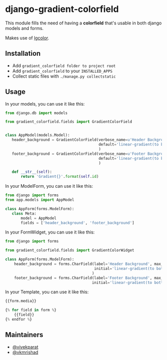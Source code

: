 # django-gradient-colorfield

This module fills the need of having a **colorfield** that's usable in both
django models and forms.

Makes use of [lgcolor](https://github.com/vkmrishad/gradient-color-picker).

## Installation
- Add ``gradient_colorfield folder to project root``
- Add ``gradient_colorfield`` to your ``INSTALLED_APPS``
- Collect static files with ``./manage.py collectstatic``

## Usage
In your models, you can use it like this:

```python
from django.db import models

from gradient_colorfield.fields import GradientColorField


class AppModel(models.Model):
   header_background = GradientColorField(verbose_name=u'Header Background',
                                          default='linear-gradient(to bottom, #00f260 0%, #0575e6 100%)'
                                          )
   footer_background = GradientColorField(verbose_name=u'Footer Background',
                                          default='linear-gradient(to bottom, #00f260 0%, #0575e6 100%)'
                                          )

   def __str__(self):
       return 'Gradient{}'.format(self.id)
```

In your ModelForm, you can use it like this:

```python
from django import forms
from app.models import AppModel

class AppForm(forms.ModelForm):
   class Meta:
       model = AppModel
       fields = ['header_background', 'footer_background']

```

In your FormWidget, you can use it like this:

```python
from django import forms

from gradient_colorfield.fields import GradientColorWidget

class AppForm(forms.ModelForm):
    header_background = forms.CharField(label='Header Background', max_length=20, widget=GradientColorWidget(),
                                        initial='linear-gradient(to bottom, #00f260 0%, #0575e6 100%)',
                                       )
    footer_background = forms.CharField(label='Footer Background', max_length=20, widget=GradientColorWidget(),
                                       initial='linear-gradient(to bottom, #00f260 0%, #0575e6 100%)')
```

In your Template, you can use it like this:

```python
{{form.media}}

{% for field in form %}
    {{field}}
{% endfor %}
```

## Maintainers
- [@vivekparat](https://github.com/vivekparat)
- [@vkmrishad](https://github.com/vkmrishad)


